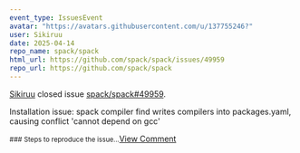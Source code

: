 ```yaml
---
event_type: IssuesEvent
avatar: "https://avatars.githubusercontent.com/u/137755246?"
user: Sikiruu
date: 2025-04-14
repo_name: spack/spack
html_url: https://github.com/spack/spack/issues/49959
repo_url: https://github.com/spack/spack
---
```


<a href='https://github.com/Sikiruu' target='_blank'>Sikiruu</a> closed issue <a href='https://github.com/spack/spack/issues/49959' target='_blank'>spack/spack#49959</a>.

<p>Installation issue:  spack compiler find writes compilers into packages.yaml, causing conflict 'cannot depend on gcc'</p><small>### Steps to reproduce the issue...</small><a href='https://github.com/spack/spack/issues/49959' target='_blank'>View Comment</a>